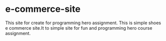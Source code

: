 # e-commerce-site
This site for create for programming hero assignment. This is simple shoes e commerce site.It to simple site for fun and programming hero course assignment.
